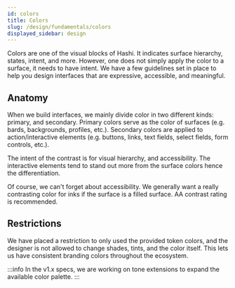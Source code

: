 ```yaml
---
id: colors
title: Colors
slug: /design/fundamentals/colors
displayed_sidebar: design
---
```

Colors are one of the visual blocks of Hashi. It indicates surface hierarchy, states, intent, and more. However, one does not simply apply the color to a surface, it needs to have intent. We have a few guidelines set in place to help you design interfaces that are expressive, accessible, and meaningful.

## Anatomy
When we build interfaces, we mainly divide color in two different kinds: primary, and secondary. Primary colors serve as the color of surfaces (e.g. bards, backgrounds, profiles, etc.). Secondary colors are applied to action/interactive elements (e.g. buttons, links, text fields, select fields, form controls, etc.).

The intent of the contrast is for visual hierarchy, and accessibility. The interactive elements tend to stand out more from the surface colors hence the differentiation.

Of course, we can't forget about accessibility. We generally want a really contrasting color for inks if the surface is a filled surface. AA contrast rating is recommended.

## Restrictions
We have placed a restriction to only used the provided token colors, and the designer is not allowed to change shades, tints, and the color itself. This lets us have consistent branding colors throughout the ecosystem.

:::info
In the v1.x specs, we are working on tone extensions to expand the available color palette.
:::